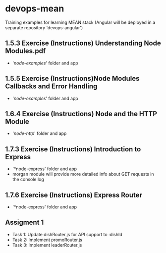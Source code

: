 # devops-mean
Training examples for learning MEAN stack (Angular will be deployed in a separate repository 'devops-angular')

## 1.5.3 Exercise (Instructions) Understanding Node Modules.pdf
   - '*node-examples*' folder and app

## 1.5.5 Exercise (Instructions)Node Modules Callbacks and Error Handling
   - '*node-examples*' folder and app

## 1.6.4 Exercise (Instructions) Node and the HTTP Module
   - '*node-http*' folder and app

## 1.7.3 Exercise (Instructions) Introduction to Express
   - '*node-express' folder and app
   - morgan module will provide more detailed info about GET requests in the console log

## 1.7.6 Exercise (Instructions) Express Router
   - '*node-express' folder and app

## Assigment 1
   - Task 1: Update	dishRouter.js for API support to :dishId
   - Task 2: Implement	promoRouter.js
   - Task 3: Implement	leaderRouter.js
